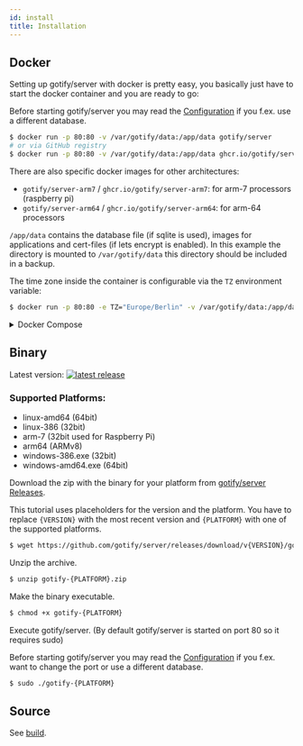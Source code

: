 ```yaml
---
id: install
title: Installation
---
```


## Docker

Setting up gotify/server with docker is pretty easy, you basically just have to start the docker container and you are ready to go:

Before starting gotify/server you may read the [Configuration](configuration.md) if you f.ex. use a different database.

```bash
$ docker run -p 80:80 -v /var/gotify/data:/app/data gotify/server
# or via GitHub registry
$ docker run -p 80:80 -v /var/gotify/data:/app/data ghcr.io/gotify/server
```

There are also specific docker images for other architectures:

- `gotify/server-arm7` / `ghcr.io/gotify/server-arm7`: for arm-7 processors (raspberry pi)
- `gotify/server-arm64` / `ghcr.io/gotify/server-arm64`: for arm-64 processors

`/app/data` contains the database file (if sqlite is used), images for applications and cert-files (if lets encrypt is enabled).
In this example the directory is mounted to `/var/gotify/data` this directory should be included in a backup.

The time zone inside the container is configurable via the `TZ` environment variable:

```bash
$ docker run -p 80:80 -e TZ="Europe/Berlin" -v /var/gotify/data:/app/data gotify/server
```

<details><summary>Docker Compose</summary>
<p>

```yml
version: "3"

services:
  gotify:
    image: gotify/server
    ports:
      - 8080:80
    environment:
      - GOTIFY_DEFAULTUSER_PASS=custom
    volumes:
      - "./gotify_data:/app/data"
```

</p>
</details>

## Binary

Latest version:
<a href="https://github.com/gotify/server/releases/latest">
<img alt="latest release" src="https://img.shields.io/github/release/gotify/server.svg">
</a>

### Supported Platforms:

- linux-amd64 (64bit)
- linux-386 (32bit)
- arm-7 (32bit used for Raspberry Pi)
- arm64 (ARMv8)
- windows-386.exe (32bit)
- windows-amd64.exe (64bit)

Download the zip with the binary for your platform from [gotify/server Releases](https://github.com/gotify/server/releases).

This tutorial uses placeholders for the version and the platform.
You have to replace `{VERSION}` with the most recent version and `{PLATFORM}` with one of the supported platforms.

```bash
$ wget https://github.com/gotify/server/releases/download/v{VERSION}/gotify-{PLATFORM}.zip
```

Unzip the archive.

```bash
$ unzip gotify-{PLATFORM}.zip
```

Make the binary executable.

```bash
$ chmod +x gotify-{PLATFORM}
```

Execute gotify/server. (By default gotify/server is started on port 80 so it requires sudo)

Before starting gotify/server you may read the [Configuration](configuration.md) if you f.ex. want to change the port or use a different database.

```bash
$ sudo ./gotify-{PLATFORM}
```

## Source

See [build](build.md).
